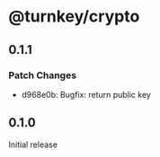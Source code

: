 # @turnkey/crypto

## 0.1.1

### Patch Changes

- d968e0b: Bugfix: return public key

## 0.1.0

Initial release

